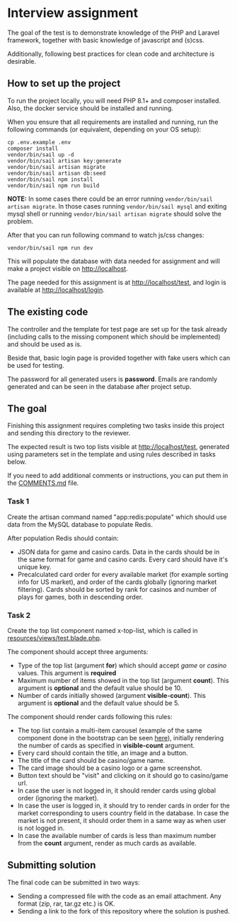 # Interview assignment

The goal of the test is to demonstrate knowledge of the PHP and Laravel framework, together with basic knowledge of javascript and (s)css.

Additionally, following best practices for clean code and architecture is desirable.

## How to set up the project

To run the project locally, you will need PHP 8.1+ and composer installed.
Also, the docker service should be installed and running.

When you ensure that all requirements are installed and running,
run the following commands (or equivalent, depending on your OS setup):

```shell
cp .env.example .env
composer install
vendor/bin/sail up -d
vendor/bin/sail artisan key:generate
vendor/bin/sail artisan migrate
vendor/bin/sail artisan db:seed
vendor/bin/sail npm install
vendor/bin/sail npm run build
```

**NOTE:** In some cases there could be an error running ``vendor/bin/sail artisan migrate``. In those cases running ``vendor/bin/sail mysql`` and exiting mysql shell or running ``vendor/bin/sail artisan migrate`` should solve the problem. 

After that you can run following command to watch js/css changes:
```
vendor/bin/sail npm run dev
```
This will populate the database with data needed for assignment and will make a project visible on [http://localhost](http://localhost).

The page needed for this assignment is at [http://localhost/test](http://localhost/test), and login is available at [http://localhost/login](http://localhost/login).


## The existing code

The controller and the template for test page are set up for the task already (including calls to the missing component which should be implemented) and should be used as is.

Beside that, basic login page is provided together with fake users which can be used for testing. 

The password for all generated users is **password**. Emails are randomly generated and can be seen in the database after project setup.

## The goal

Finishing this assignment requires completing two tasks inside this project and sending this directory to the reviewer.

The expected result is two top lists visible at [http://localhost/test](http://localhost/test), generated using parameters set in the template and using rules described in tasks below.

If you need to add additional comments or instructions, you can put them in the [COMMENTS.md](COMMENTS.md) file.

### Task 1

Create the artisan command named "app:redis:populate" which should use data from the MySQL database to populate Redis.

After population Redis should contain:
 * JSON data for game and casino cards. Data in the cards should be in the same format for game and casino cards. Every card should have it's unique key.
 * Precalculated card order for every available market (for example sorting info for US market), and order of the cards globally (ignoring market filtering). Cards should be sorted by rank for casinos and number of plays for games, both in descending order.

### Task 2

Create the top list component named x-top-list, which is called in [resources/views/test.blade.php](resources/views/test.blade.php).

The component should accept three arguments:
 * Type of the top list (argument **for**) which should accept _game_ or _casino_ values. This argument is **required**
 * Maximum number of items showed in the top list (argument **count**). This argument is **optional** and the default value should be 10.
 * Number of cards initially showed (argument **visible-count**). This argument is **optional** and the default value should be 5.

The component should render cards following this rules:
 * The top list contain a multi-item carousel (example of the same component done in the bootstrap can be seen [here](https://bootsnipp.com/snippets/zDQkr)), initially rendering the number of cards as specified in **visible-count** argument.
 * Every card should contain the title, an image and a button.
 * The title of the card should be casino/game name.
 * The card image should be a casino logo or a game screenshot.
 * Button text should be "visit" and clicking on it should go to casino/game url.
 * In case the user is not logged in, it should render cards using global order (ignoring the market).
 * In case the user is logged in, it should try to render cards in order for the market corresponding to users country field in the database. In case the market is not present, it should order them in a same way as when user is not logged in.
 * In case the available number of cards is less than maximum number from the **count** argument, render as much cards as available.

## Submitting solution

The final code can be submitted in two ways:
* Sending a compressed file with the code as an email attachment. Any format (zip, rar, tar.gz etc.) is OK.
* Sending a link to the fork of this repository where the solution is pushed.

